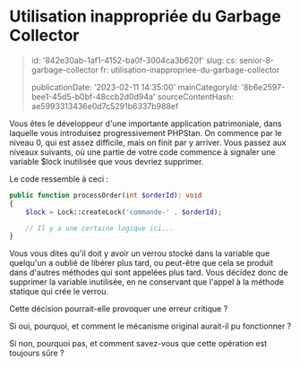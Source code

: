 Utilisation inappropriée du Garbage Collector
=============================================

> id: '842e30ab-1af1-4152-ba0f-3004ca3b620f'
> slug:
> 	cs: senior-8-garbage-collector
> 	fr: utilisation-inappropriee-du-garbage-collector
> 
> publicationDate: '2023-02-11 14:35:00'
> mainCategoryId: '8b6e2597-bee1-45d5-b0bf-48ccb2d0d94a'
> sourceContentHash: ae5993313436e0d7c5291b6337b988ef

Vous êtes le développeur d'une importante application patrimoniale, dans laquelle vous introduisez progressivement PHPStan. On commence par le niveau 0, qui est assez difficile, mais on finit par y arriver. Vous passez aux niveaux suivants, où une partie de votre code commence à signaler une variable $lock inutilisée que vous devriez supprimer.

Le code ressemble à ceci :

```php
public function processOrder(int $orderId): void
{
	$lock = Lock::createLock('commande-' . $orderId);

	// Il y a une certaine logique ici...
}
```

Vous vous dites qu'il doit y avoir un verrou stocké dans la variable que quelqu'un a oublié de libérer plus tard, ou peut-être que cela se produit dans d'autres méthodes qui sont appelées plus tard. Vous décidez donc de supprimer la variable inutilisée, en ne conservant que l'appel à la méthode statique qui crée le verrou.

Cette décision pourrait-elle provoquer une erreur critique ?

Si oui, pourquoi, et comment le mécanisme original aurait-il pu fonctionner ?

Si non, pourquoi pas, et comment savez-vous que cette opération est toujours sûre ?

